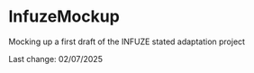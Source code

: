 # InfuzeMockup
Mocking up a first draft of the INFUZE stated adaptation project

Last change: 02/07/2025